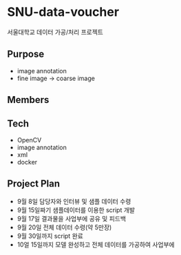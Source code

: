 # SNU-data-voucher
서울대학교 데이터 가공/처리 프로젝트

## Purpose
  + image annotation
  + fine image -> coarse image

## Members

## Tech
  + OpenCV
  + image annotation
  + xml
  + docker

## Project Plan
  + 9월 8일 담당자와 인터뷰 및 샘플 데이터 수령
  + 9월 15일짜기 샘플데이터를 이용한 script 개발
  + 9월 17일 결과물을 사업부에 공유 및 피드백
  + 9월 20일 전체 데이터 수령(약 5만장)
  + 9월 30일까지 script 완료
  + 10얼 15일까지 모델 완성하고 전체 데이터를 가공하여 사업부에 
